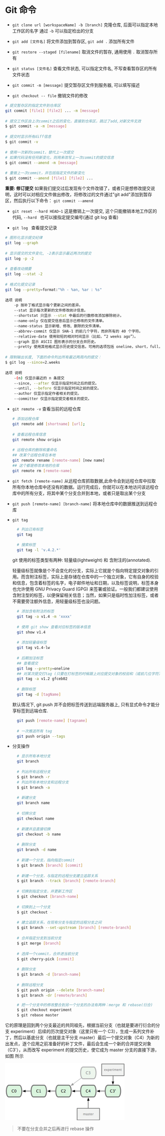 # Git 命令

- `git clone url [workspaceName] -b [branch]`
  克隆仓库, 后面可以指定本地工作区的名字
  通过 `-b` 可以指定检出的分支

- `git add [文件名]`
  将文件添加到暂存区, `git add .` 添加所有文件

- `git restore --staged [filename]`
  取消文件的暂存, 通用使用 `.` 取消暂存所有

- `git status [文件名]`
  查看文件状态, 可以指定文件名, 不写查看暂存区的所有文件状态

- `git commit -m [message]`
  提交暂存区文件到服务器, 可以填写描述

- `git checkout -- file` 撤销文件的修改  

```bash
# 提交暂存区的指定文件到仓库区
git commit [file1] [file2] ... -m [message]

# 提交工作区自上次commit之后的变化，直接到仓库区，跳过了add,对新文件无效
$ git commit -a -m [message]

# 提交时显示所有diff信息
$ git commit -v

# 使用一次新的commit，替代上一次提交
# 如果代码没有任何新变化，则用来改写上一次commit的提交信息
$ git commit --amend -m [message]

# 重做上一次commit，并包括指定文件的新变化
$ git commit --amend [file1] [file2] ...
```

**重要: 修订提交**
如果我们提交过后发现有个文件改错了，或者只是想修改提交说明，这时可以对相应文件做出修改，将修改过的文件通过"git add"添加到暂存区，然后执行以下命令：
`git commit --amend`

- `git reset --hard HEAD~1`
  这是撤销上一次提交, 这个只能撤销本地工作区的代码, `--hard ` 也可以接指定提交编号(通过 git log 查看)

- `git log `
  查看提交记录

```bash
# 图形化显示提交纪律
git log --graph

# 显示提交的文件变化, -2表示显示最近两次的提交
git log -p -2

# 查看改动摘要
git log --stat -2

# 格式化提交记录
git log --pretty=format:"%h - %an, %ar : %s"

选项 说明
    -p 按补丁格式显示每个更新之间的差异。
    --stat 显示每次更新的文件修改统计信息。
    --shortstat 只显示 --stat 中最后的行数修改添加移除统计。
    --name-only 仅在提交信息后显示已修改的文件清单。
    --name-status 显示新增、修改、删除的文件清单。
    --abbrev-commit 仅显示 SHA-1 的前几个字符，而非所有的 40 个字符。
    --relative-date 使用较短的相对时间显示（比如，“2 weeks ago”）。
    --graph 显示 ASCII 图形表示的分支合并历史。
    --pretty 使用其他格式显示历史提交信息。可用的选项包括 oneline，short，full，fuller 和 format（后跟指定格式）。

# 限制输出长度, 下面的命令列出所有最近两周内的提交：
$ git log --since=2.weeks

选项 说明
    -(n) 仅显示最近的 n 条提交
    --since, --after 仅显示指定时间之后的提交。
    --until, --before 仅显示指定时间之前的提交。
    --author 仅显示指定作者相关的提交。
    --committer 仅显示指定提交者相关的提交。
```

- `git remote -v`
  查看当前的远程仓库

  ```bash
  # 添加远程仓库
  git remote add [shortname] [url];

  # 查看远程仓库信息
  git remote show origin

  # 远程仓库的删除和重命名
  ## 改某个远程仓库在本地
  git remote rename [remote-name] [new name]
  ## 这个都是修改本地的仓库
  git remote rm [remote-name]

  ```

- `git fetch [remote-name]`
  从远程仓库抓取数据,此命令会到远程仓库中拉取所有你本地仓库中还没有的数据。运行完成后，你就可以在本地访问该远程仓库中的所有分支，将其中某个分支合并到本地，或者只是取出某个分支

- `git push [remote-name] [branch-name]`
  将本地仓库中的数据推送到远程仓库

- `git tag`

  ```bash
    # 列出已有标签
    git tag

    # 搜索标签
    git tag -l 'v.4.2.*'
  ```

  git 使用的标签类型有两种: 轻量级(lightweight) 和 含附注的(annotated).

  轻量级标签就像是个不会变化的分支，实际上它就是个指向特定提交对象的引用。而含附注标签，实际上是存储在仓库中的一个独立对象，它有自身的校验和信息，包含着标签的名字，电子邮件地址和日期，以及标签说明，标签本身也允许使用 GNU Privacy Guard (GPG) 来签署或验证。一般我们都建议使用含附注型的标签，以便保留相关信息；当然，如果只是临时性加注标签，或者不需要旁注额外信息，用轻量级标签也没问题。

  ```bash
    # 添加含有附注的标签
    git tag -a v1.4 -m 'xxxx'

    # 使用 git show 查看对应标签的版本信息
    git show v1.4

    # 添加轻量级标签
    git tag v1.4-lw

    # 后期加注标签
    ## 查看提交
    git log --pretty=oneline
    ## 对某次提交打tag (只要在打标签的时候跟上对应提交对象的校验和（或前几位字符）即可：)
    git tag -a v1.2 gfceb02

    # 删除标签
    git tag -d [tagName]
  ```

  默认情况下, git push 并不会把标签传送到远端服务器上, 只有显式命令才能分享标签到远端仓库.

  ```bash
    git push [remote-name] [tagname]

    # 一次推送所有 tag
    git push origin --tags
  ```

- 分支操作

  ```bash
    # 显示所有本地分支
    git branch

    # 列出所有远程分支
    $ git branch -r
    # 列出所有本地分支和远程分支
    $ git branch -a

    # 新建分支
    git branch name

    # 切换分支
    git checkout name

    # 新建并且直接切换
    git checkout -b name

    # 删除分支
    git branch -d name

    # 新建一个分支，指向指定commit
    $ git branch [branch] [commit]

    # 新建一个分支，与指定的远程分支建立追踪关系
    $ git branch --track [branch] [remote-branch]

    # 切换到指定分支，并更新工作区
    $ git checkout [branch-name]

    # 切换到上一个分支
    $ git checkout -

    # 建立追踪关系，在现有分支与指定的远程分支之间
    $ git branch --set-upstream [branch] [remote-branch]

    # 合并指定分支到当前分支
    $ git merge [branch]

    # 选择一个commit，合并进当前分支
    $ git cherry-pick [commit]

    # 删除分支
    $ git branch -d [branch-name]

    # 删除远程分支
    $ git push origin --delete [branch-name]
    $ git branch -dr [remote/branch]
  ```

  ```bash
    # 把一个分支中的修改整合到另一个分支的办法有两种：merge 和 rebase(衍合)
    $ git checkout experiment
    $ git rebase master
  ```

它的原理是回到两个分支最近的共同祖先，根据当前分支（也就是要进行衍合的分支 experiment）后续的历次提交对象（这里只有一个 C3），生成一系列文件补丁，然后以基底分支（也就是主干分支 master）最后一个提交对象（C4）为新的出发点，逐个应用之前准备好的补丁文件，最后会生成一个新的合并提交对象（C3'），从而改写 experiment 的提交历史，使它成为 master 分支的直接下游，如图 所示

![](img/18333fig0329-tn.png)

> 不要在分支合并之后再进行 rebase 操作
